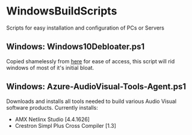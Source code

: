 # WindowsBuildScripts

Scripts for easy installation and configuration of PCs or Servers

## Windows: Windows10Debloater.ps1

Copied shamelessly from [here](https://github.com/Sycnex/Windows10Debloater) for ease of access, this script will rid windows of most of it's initial bloat.

## Windows: Azure-AudioVisual-Tools-Agent.ps1

Downloads and installs all tools needed to build various Audio Visual software products. Currently installs:

- AMX Netlinx Studio [4.4.1626]
- Crestron Simpl Plus Cross Compiler [1.3]
